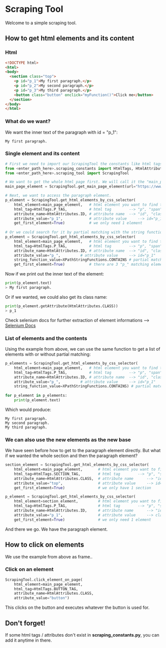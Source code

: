 # Scraping Tool

Welcome to a simple scraping tool.

## How to get html elements and its content
### Html
```html
<!DOCTYPE html>
<html>
<body>
  <section class="top">
    <p id="p_1">My first paragraph.</p>
    <p id="p_2">My second paragraph.</p>
    <p id="p_3">My third paragraph.</p>
    <button class="button" onclick="myFunction()">Click me</button>
  </section>
</body>
</html>
```
### What do we want?
We want the inner text of the paragraph with id = "p_1":

    My first paragraph.

### Single element and its content
```python
# First we need to import our ScrapingTool the constants like html tags ("p", "span", etc.)
from <enter_path_here>.scraping_constants import HtmlTags, HtmlAttributes, XPathStringFunctions
from <enter_path_here>.scraping_tool import ScrapingTool

# We want to get the whole html page first. We will call it the "main_page_element":
main_page_element = ScrapingTool.get_main_page_element(url="https://www.example.com")

# Next, we want to access the paragraph element.
p_element = ScrapingTool.get_html_elements_by_css_selector(
	html_element=main_page_element,   # html element you want to find the element on
	html_tag=HtmlTags.P_TAG,          # html tag 		--> "p", "span", etc.
	attribute_name=HtmlAttributes.ID, # attribute name 	--> "id", "class", etc.
	attribute_value="p_1",            # attribute value 	--> id="p_1"
	get_first_element=True)           # we only need 1 element
		
# Or we could search for it by partial matching with the string function contains()
p_element = ScrapingTool.get_html_elements_by_css_selector(
	html_element=main_page_element,   # html element you want to find the element on
	html_tag=HtmlTags.P_TAG,          # html tag 		--> "p", "span", etc.
	attribute_name=HtmlAttributes.ID, # attribute name 	--> "id", "class", etc.
	attribute_value="p_",		  # attribute value 	--> id="p_1"
	string_function_value=XPathStringFunctions.CONTAINS # partial matching
	get_first_element=True)           # there are 3 "p_" matching elements but we need only first one
```
Now if we print out the inner text of the element:
```python
print(p_element.text)
> My first paragraph.
```
Or if we wanted, we could also get its class name:
```python
print(p_element.getAttribute(HtmlAttributes.CLASS))
> p_1
```
Check selenium docs for further extraction of element informations --> [Selenium Docs](https://www.selenium.dev/documentation/webdriver/elements/information/)

### List of elements and the contents

Using the example from above, we can use the same function to get a list of elements with or without partial matching:

```python
p_elements = ScrapingTool.get_html_elements_by_css_selector(
	html_element=main_page_element,   # html element you want to find the element on
	html_tag=HtmlTags.P_TAG,          # html tag 		--> "p", "span", etc.
	attribute_name=HtmlAttributes.ID, # attribute name 	--> "id", "class", etc.
	attribute_value="p_",		  # attribute value 	--> id="p_1"
	string_function_value=XPathStringFunctions.CONTAINS) # partial matching
		
for p_element in p_elements:
    print(p_element.text)
```
Which would produce:
```
My first paragraph.
My second paragraph.
My third paragraph.
```

### We can also use the new elements as the new base
We have seen before how to get to the paragraph element directly. But what if we wanted the whole section and then the paragraph element?
```python
section_element = ScrapingTool.get_html_elements_by_css_selector(
	html_element=main_page_element,       # html element you want to find the element on
	html_tag=HtmlTags.SECTION_TAG,        # html tag		--> "p", "span", etc.
	attribute_name=HtmlAttributes.CLASS,  # attribute name		--> "id", "class", etc.
	attribute_value="top",                # attribute value		--> id="p_1"
	get_first_element=True)               # we only have 1 section

p_element = ScrapingTool.get_html_elements_by_css_selector(
	html_element=section_element,         # html element you want to find the element on
	html_tag=HtmlTags.P_TAG,              # html tag		--> "p", "span", etc.
	attribute_name=HtmlAttributes.ID,     # attribute name		--> "id", "class", etc.
	attribute_value="p_1",                # attribute value		--> class="top"
	get_first_element=True)               # we only need 1 element
```
And there we go. We have the paragraph element.
## How to click on elements
We use the example from above as frame..
### Click on an element
```python
ScrapingTool.click_element_on_page(
    html_element=main_page_element,
    html_tag=HtmlTags.BUTTON_TAG,
    attribute_name=HtmlAttributes.CLASS,
    attribute_value="button")
```
This clicks on the button and executes whatever the button is used for.

## Don't forget!
If some html tags / attributes don't exist in **scraping_constants.py**, you can add it anytime in there.
